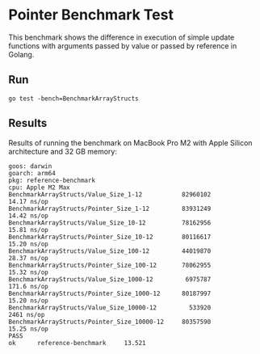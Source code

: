 # Pointer Benchmark Test

This benchmark shows the difference in execution of simple update functions with arguments passed by value 
or passed by reference in Golang.

## Run

```
go test -bench=BenchmarkArrayStructs
```

## Results

Results of running the benchmark on MacBook Pro M2 with Apple Silicon architecture and 32 GB memory:

```
goos: darwin
goarch: arm64
pkg: reference-benchmark
cpu: Apple M2 Max
BenchmarkArrayStructs/Value_Size_1-12           82960102                14.17 ns/op
BenchmarkArrayStructs/Pointer_Size_1-12         83931249                14.42 ns/op
BenchmarkArrayStructs/Value_Size_10-12          78162956                15.81 ns/op
BenchmarkArrayStructs/Pointer_Size_10-12        80116617                15.20 ns/op
BenchmarkArrayStructs/Value_Size_100-12         44019870                28.37 ns/op
BenchmarkArrayStructs/Pointer_Size_100-12       78062955                15.32 ns/op
BenchmarkArrayStructs/Value_Size_1000-12         6975787               171.6 ns/op
BenchmarkArrayStructs/Pointer_Size_1000-12      80187997                15.20 ns/op
BenchmarkArrayStructs/Value_Size_10000-12         533920              2461 ns/op
BenchmarkArrayStructs/Pointer_Size_10000-12     80357590                15.25 ns/op
PASS
ok      reference-benchmark     13.521
```

